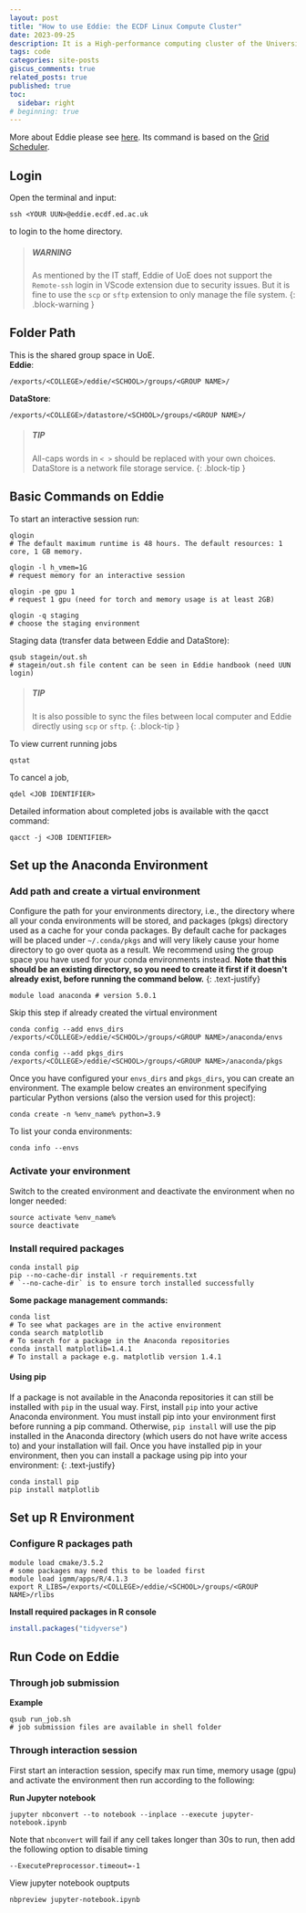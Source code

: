 ```yaml
---
layout: post
title: "How to use Eddie: the ECDF Linux Compute Cluster"
date: 2023-09-25
description: It is a High-performance computing cluster of the University of Edinburgh
tags: code
categories: site-posts
giscus_comments: true
related_posts: true
published: true
toc:
  sidebar: right
# beginning: true
---
```


More about Eddie please see [here](https://www.ed.ac.uk/information-services/research-support/research-computing/ecdf/high-performance-computing). Its command is based on the [Grid Scheduler](https://gridscheduler.sourceforge.net/htmlman/manuals.html).

## **Login**

Open the terminal and input:

```shell
ssh <YOUR UUN>@eddie.ecdf.ed.ac.uk
```

to login to the home directory.

> ##### WARNING
>
> As mentioned by the IT staff, Eddie of UoE does not support the `Remote-ssh` login in VScode extension due to security issues. 
> But it is fine to use the `scp` or `sftp` extension to only manage the file system.
{: .block-warning }

## **Folder Path**

This is the shared group space in UoE. \
**Eddie**:

```
/exports/<COLLEGE>/eddie/<SCHOOL>/groups/<GROUP NAME>/
```

**DataStore**:

```
/exports/<COLLEGE>/datastore/<SCHOOL>/groups/<GROUP NAME>/
```

> ##### TIP
>
> All-caps words in `< >` should be replaced with your own choices.
> DataStore is a network file storage service.
{: .block-tip }

## **Basic Commands on Eddie**

To start an interactive session run:

```shell
qlogin
# The default maximum runtime is 48 hours. The default resources: 1 core, 1 GB memory.

qlogin -l h_vmem=1G
# request memory for an interactive session

qlogin -pe gpu 1
# request 1 gpu (need for torch and memory usage is at least 2GB)

qlogin -q staging
# choose the staging environment
```

Staging data (transfer data between Eddie and DataStore):

```shell
qsub stagein/out.sh
# stagein/out.sh file content can be seen in Eddie handbook (need UUN login)
```

> ##### TIP
>
> It is also possible to sync the files between local computer and Eddie directly using `scp` or `sftp`.
{: .block-tip }

To view current running jobs

```shell
qstat
```

To cancel a job,

```shell
qdel <JOB IDENTIFIER>
```

Detailed information about completed jobs is available with the qacct command:

```shell
qacct -j <JOB IDENTIFIER>
```

## **Set up the Anaconda Environment**

### Add path and create a virtual environment

Configure the path for your environments directory, i.e., the directory where all your conda environments will be stored, and packages (pkgs) directory used as a cache for your conda packages. By default cache for packages will be placed under `~/.conda/pkgs` and will very likely cause your home directory to go over quota as a result. We recommend using the group space you have used for your conda environments instead. **Note that this should be an existing directory, so you need to create it first if it doesn't already exist, before running the command below.**
{: .text-justify}

```shell
module load anaconda # version 5.0.1
```

Skip this step if already created the virtual environment

```shell
conda config --add envs_dirs /exports/<COLLEGE>/eddie/<SCHOOL>/groups/<GROUP NAME>/anaconda/envs

conda config --add pkgs_dirs /exports/<COLLEGE>/eddie/<SCHOOL>/groups/<GROUP NAME>/anaconda/pkgs
```

Once you have configured your `envs_dirs` and `pkgs_dirs`, you can create an environment. The example below creates an environment specifying particular Python versions (also the version used for this project):

```shell
conda create -n %env_name% python=3.9
```

To list your conda environments:

```shell
conda info --envs
```

### Activate your environment

Switch to the created environment and deactivate the environment when no longer needed:

```shell
source activate %env_name%
source deactivate
```

### Install required packages

```shell
conda install pip
pip --no-cache-dir install -r requirements.txt
# `--no-cache-dir` is to ensure torch installed successfully
```

**Some package management commands:**

```shell
conda list
# To see what packages are in the active environment
conda search matplotlib
# To search for a package in the Anaconda repositories
conda install matplotlib=1.4.1
# To install a package e.g. matplotlib version 1.4.1
```

#### Using pip

If a package is not available in the Anaconda repositories it can still be installed with `pip` in the usual way. First, install `pip` into your active Anaconda environment. You must install pip into your environment first before running a pip command. Otherwise, `pip install` will use the pip installed in the Anaconda directory (which users do not have write access to) and your installation will fail. Once you have installed pip in your environment, then you can install a package using pip into your environment:
{: .text-justify}

```shell
conda install pip
pip install matplotlib
```

## **Set up R Environment**

### Configure R packages path

```shell
module load cmake/3.5.2
# some packages may need this to be loaded first
module load igmm/apps/R/4.1.3
export R_LIBS=/exports/<COLLEGE>/eddie/<SCHOOL>/groups/<GROUP NAME>/rlibs
```

**Install required packages in R console**

```R
install.packages("tidyverse")
```

## **Run Code on Eddie**

### Through job submission

**Example**

```shell
qsub run_job.sh
# job submission files are available in shell folder
```

### Through interaction session

First start an interaction session, specify max run time, memory usage (gpu) and activate the environment then run according to the following:

**Run Jupyter notebook**

```shell
jupyter nbconvert --to notebook --inplace --execute jupyter-notebook.ipynb
```

Note that `nbconvert` will fail if any cell takes longer than 30s to run, then add the following option to disable timing

```
--ExecutePreprocessor.timeout=-1
```

View jupyter notebook ouptputs

```shell
nbpreview jupyter-notebook.ipynb
```
